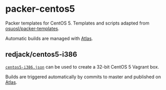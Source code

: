 packer-centos5
==============

Packer templates for CentOS 5. Templates and scripts adapted from
[osuosl/packer-templates](https://github.com/osuosl/packer-templates).

Automatic builds are managed with [Atlas](https://atlas.hashicorp.com/builds).

## redjack/centos5-i386

[`centos5-i386.json`](centos5-i386.json) can be used to create a 32-bit CentOS
5 Vagrant box.

Builds are triggered automatically by commits to master and published on
[Atlas](https://atlas.hashicorp.com/redjack/boxes/centos5-i386).
